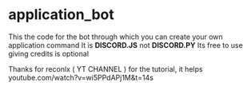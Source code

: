 # application_bot

This the code for the bot through which you can create your own application command
It is <strong>DISCORD.JS</strong> not <strong>DISCORD.PY</strong>
Its free to use giving credits is optional

Thanks for 
reconlx ( YT CHANNEL ) for the tutorial, it helps
youtube.com/watch?v=wi5PPdAPj1M&t=14s
